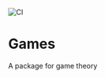 ![CI](https://github.com/davide-f/Games.jl/actions/workflows/CI.yml/badge.svg)

# Games
A package for game theory

